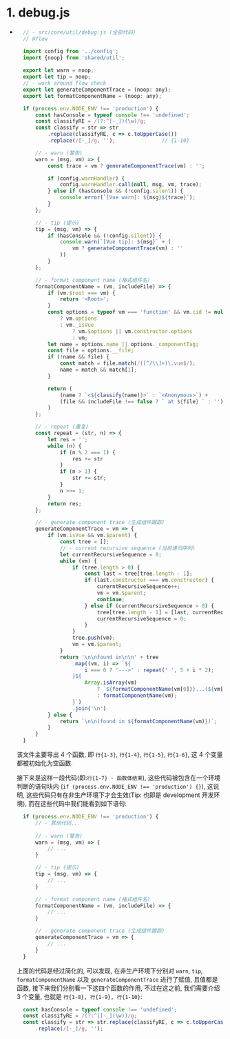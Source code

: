 # 1. debug.js 
- ```js
    // - src/core/util/debug.js (全部代码)
    // @flow

    import config from '../config';                                    // {1-1} 
    import {noop} from 'shared/util';                                   // {1-2}
    
    export let warn = noop;                                             // {1-3}
    export let tip = noop;                                              // {1-4}
    // - work around flow check
    export let generateComponentTrace = (noop: any);                    // {1-5}
    export let formatComponentName = (noop: any);                       // {1-6}

    if (process.env.NODE_ENV !== 'production') {                        // {1-7}
        const hasConsole = typeof console !== 'undefined';              // {1-8}
        const classifyRE = /(?:^[-_])(\w)/g;                            // {1-9}
        const classify = str => str
            .replace(classifyRE, c => c.toUpperCase())
            .replace(/[-_]/g, '');               // {1-10}

        // - warn (警告)
        warn = (msg, vm) => {                                          // {1-11}
            const trace = vm ? generateComponentTrace(vm) : '';        // {1-12}

            if (config.warnHandler) {                                  // {1-13}
                config.warnHandler.call(null, msg, vm, trace);         // {1-14}
            } else if (hasConsole && (!config.silent)) {               // {1-15}
                console.error(`[Vue warn]: ${msg}${trace}`);           // {1-16}
            }
        };

        // - tip (提示)
        tip = (msg, vm) => {                                           // {1-17}
            if (hasConsole && (!config.silent)) {                      // {1-18}
                console.warn(`[Vue tip]: ${msg}` + (
                    vm ? generateComponentTrace(vm) : ''
                ))                                                     // {1-19}
            }
        };

        // - format component name (格式组件名)
        formatComponentName = (vm, includeFile) => {                   // {1-20}
            if (vm.$root === vm) {                                     // {1-21}
                return '<Root>';                                       // {1-22}
            }
            const options = typeof vm === 'function' && vm.cid != null
                ? vm.options
                : vm._isVue
                    ? vm.$options || vm.constructor.options
                    : vm;                                              // {1-23}
            let name = options.name || options._componentTag;          // {1-24}       
            const file = options.__file;                               // {1-25}
            if (!name && file) {                                       // {1-26}
                const match = file.match(/([^/\\]+)\.vue$/);           // {1-27}
                name = match && match[1];                              // {1-28}
            }

            return (
                (name ? `<${classify(name)}>` : `<Anonymous>`) + 
                (file && includeFile !== false ? ` at ${file} ` : '')
            )                                                          // {1-29}
        }; 

        // - repeat (重复)
        const repeat = (str, n) => {                                   // {1-30}
            let res = '';                                              // {1-31}
            while (n) {                                                // {1-32}
                if (n % 2 === 1) {                                     // {1-33}
                    res += str                                         // {1-34}
                }   
                if (n > 1) {                                           // {1-35}
                    str += str;                                        // {1-36}
                }
                n >>= 1;                                               // {1-37}
            }
            return res;                                                // {1-38}
        };

        // - generate component trace (生成组件跟踪)
        generateComponentTrace = vm => {                               // {1-39}
            if (vm.isVue && vm.$parent) {                              // {1-40}
                const tree = [];                                       // {1-41}
                // - current recursive sequence (当前递归序列)
                let currentRecursiveSequence = 0;                      // {1-42}
                while (vm) {                                           // {1-43}
                    if (tree.length > 0) {                             // {1-44}
                        const last = tree[tree.length - 1];            // {1-45}
                        if (last.constructor === vm.constructor) {     // {1-46}
                            curerntRecursiveSequence++;                // {1-47}
                            vm = vm.$parent;                           // {1-48}
                            continue;
                        } else if (currentRecursiveSequence > 0) {     // {1-49}
                            tree[tree.length - 1] = [last, currentRecursiveSequence]; // {1-50}
                            currentRecursiveSequence = 0;              // {1-51}
                        }
                    }
                    tree.push(vm);                                     // {1-52}
                    vm = vm.$parent;                                   // {1-53}
                }
                return '\n\nfound in\n\n' + tree            
                    .map((vm, i) => `${
                        i === 0 ? '--->' : repeat(' ', 5 + i * 2);
                    }${
                        Array.isArray(vm)
                            ? `${formatComponentName(vm[0])}...(${vm[1]} recursive calls)`
                            : formatComponentName(vm);
                    }`)
                    .join('\n')                                        // {1-54}
            } else {                                                   // {1-55}
                return `\n\n(found in ${formatComponentName(vm)})`;    // {1-56}
            }
        }
    }
  ```
  该文件主要导出 4 个函数, 即 `行{1-3}`, `行{1-4}`, `行{1-5}`, `行{1-6}`,
  这 4 个变量都被初始化为空函数. 

  接下来是这样一段代码(即:`行{1-7} - 函数体结束`), 这些代码被包含在一个环境判断的语句块内
  (`if (process.env.NODE_ENV !== 'production') {}`), 这说明,
  这些代码只有在非生产环境下才会生效(Tip: 也即是 development 开发环境),
  而在这些代码中我们能看到如下语句:
  ```js
    if (process.env.NODE_ENV !== 'production') {
        // - 其他代码...
        
        // - warn (警告)
        warn = (msg, vm) => {
            // ...
        }

        // - tip (提示)
        tip = (msg, vm) => {
            // ...
        }

        // - format component name (格式组件名)
        formatComponentName = (vm, includeFile) => {
            // ...
        }

        // - generate component trace (生成组件跟踪)
        generateComponentTrace = vm => {
            // ...
        }
    }
  ```
  上面的代码是经过简化的, 可以发现, 在非生产环境下分别对 `warn`, `tip`,
  `formatComponentName` 以及 `generateComponentTrace` 进行了赋值, 且值都是函数,
  接下来我们分别看一下这四个函数的作用, 不过在这之前, 我们需要介绍 3 个变量, 也就是
  `行{1-8}, 行{1-9}, 行{1-10}`:
  ```js
    const hasConsole = typeof console !== 'undefined';
    const classifyRE = /(?:^|[-_](\w))/g;
    const classify = str => str.replace(classifyRE, c => c.toUpperCase())
        .replace(/[-_]/g, '');
  ```